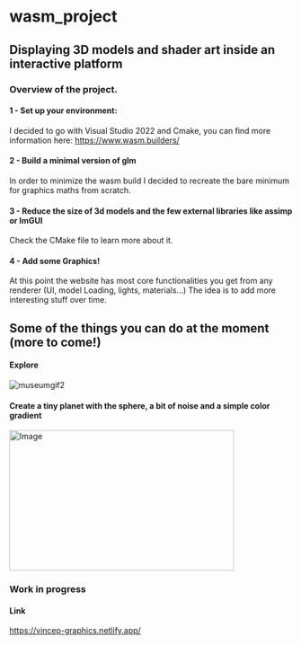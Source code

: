 # wasm_project

## Displaying 3D models and shader art inside an interactive platform

### Overview of the project.

#### 1 - Set up your environment:
I decided to go with Visual Studio 2022 and Cmake, you can find more information here: https://www.wasm.builders/

#### 2 - Build a minimal version of glm
In order to minimize the wasm build I decided to recreate the bare minimum for graphics maths from scratch.

#### 3 - Reduce the size of 3d models and the few external libraries like assimp or ImGUI
Check the CMake file to learn more about it.

#### 4 - Add some Graphics!
At this point the website has most core functionalities you get from any renderer (UI, model Loading, lights, materials...)
The idea is to add more interesting stuff over time.

## Some of the things you can do at the moment (more to come!)
#### Explore
![museumgif2](https://github.com/VincentPerriot/wasm_project_2/assets/32515747/ff158e19-ecf1-462e-a173-36d394726ab2)

#### Create a tiny planet with the sphere, a bit of noise and a simple color gradient  
<p>
<img src="https://github.com/VincentPerriot/wasm_project_2/assets/32515747/0816579b-6aeb-4a61-8ef6-d50065dbcf22" alt="Image" width="400" height="250" />
</p>

### Work in progress
#### Link
https://vincep-graphics.netlify.app/

